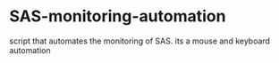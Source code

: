 # SAS-monitoring-automation
 script that automates the monitoring of SAS. its a mouse and keyboard automation
